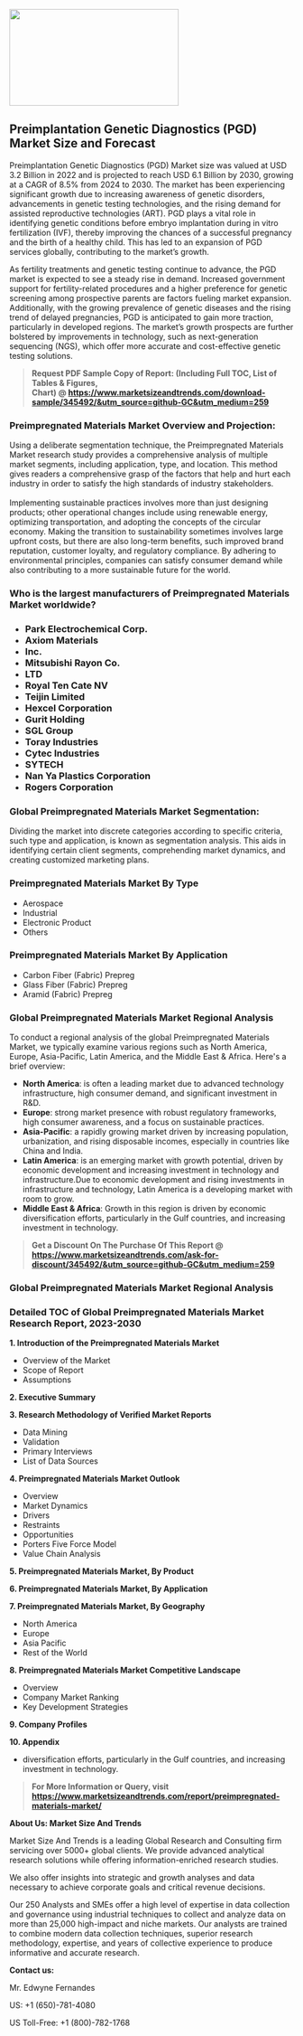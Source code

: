 <p><img class="alignnone size-medium wp-image-20088" src="https://ffe5etoiles.com/wp-content/uploads/2024/12/MST1-300x171.png" alt="" width="300" height="171" /></p><h2>Preimplantation Genetic Diagnostics (PGD) Market Size and Forecast</h2><p>Preimplantation Genetic Diagnostics (PGD) Market size was valued at USD 3.2 Billion in 2022 and is projected to reach USD 6.1 Billion by 2030, growing at a CAGR of 8.5% from 2024 to 2030. The market has been experiencing significant growth due to increasing awareness of genetic disorders, advancements in genetic testing technologies, and the rising demand for assisted reproductive technologies (ART). PGD plays a vital role in identifying genetic conditions before embryo implantation during in vitro fertilization (IVF), thereby improving the chances of a successful pregnancy and the birth of a healthy child. This has led to an expansion of PGD services globally, contributing to the market’s growth.</p><p>As fertility treatments and genetic testing continue to advance, the PGD market is expected to see a steady rise in demand. Increased government support for fertility-related procedures and a higher preference for genetic screening among prospective parents are factors fueling market expansion. Additionally, with the growing prevalence of genetic diseases and the rising trend of delayed pregnancies, PGD is anticipated to gain more traction, particularly in developed regions. The market’s growth prospects are further bolstered by improvements in technology, such as next-generation sequencing (NGS), which offer more accurate and cost-effective genetic testing solutions.</p></p><blockquote id="" class=""><strong>Request PDF Sample Copy of Report: (Including Full TOC, List of Tables &amp; Figures, Chart)&nbsp;@&nbsp;<strong><a href="https://www.marketsizeandtrends.com/download-sample/345492/&utm_source=github-GC&utm_medium=259" target="_blank">https://www.marketsizeandtrends.com/download-sample/345492/&utm_source=github-GC&utm_medium=259</a></strong></strong></blockquote><h3 id="" class="">Preimpregnated Materials Market&nbsp;Overview and Projection:</h3><p id="" class="">Using a deliberate segmentation technique, the Preimpregnated Materials Market research study provides a comprehensive analysis of multiple market segments, including application, type, and location. This method gives readers a comprehensive grasp of the factors that help and hurt each industry in order to satisfy the high standards of industry stakeholders. <br /> <br />Implementing sustainable practices involves more than just designing products; other operational changes include using renewable energy, optimizing transportation, and adopting the concepts of the circular economy. Making the transition to sustainability sometimes involves large upfront costs, but there are also long-term benefits, such improved brand reputation, customer loyalty, and regulatory compliance. By adhering to environmental principles, companies can satisfy consumer demand while also contributing to a more sustainable future for the world.</p><h3 id="" class="">Who is the largest manufacturers of&nbsp;Preimpregnated Materials Market worldwide?</h3><h3 class=""><p><ul><li>Park Electrochemical Corp. </li><li> Axiom Materials </li><li> Inc. </li><li> Mitsubishi Rayon Co. </li><li> LTD </li><li> Royal Ten Cate NV </li><li> Teijin Limited </li><li> Hexcel Corporation </li><li> Gurit Holding </li><li> SGL Group </li><li> Toray Industries </li><li> Cytec Industries </li><li> SYTECH </li><li> Nan Ya Plastics Corporation </li><li> Rogers Corporation</li></ul></p></h3><h3 id="" class="">Global&nbsp;Preimpregnated Materials Market Segmentation:</h3><p id="" class="">Dividing the market into discrete categories according to specific criteria, such type and application, is known as segmentation analysis. This aids in identifying certain client segments, comprehending market dynamics, and creating customized marketing plans.</p><h3 id="" class="">Preimpregnated Materials Market&nbsp;By Type</h3><p><p><ul><li>Aerospace</li><li> Industrial</li><li> Electronic Product</li><li> Others</p></li></ul></p></p><h3 id="" class="">Preimpregnated Materials Market&nbsp;By Application</h3><p class=""><p><ul><li>Carbon Fiber (Fabric) Prepreg</li><li> Glass Fiber (Fabric) Prepreg</li><li> Aramid (Fabric) Prepreg</li></ul></p></p><h3 id="" class="">Global Preimpregnated Materials Market Regional Analysis</h3><p id="" class="">To conduct a regional analysis of the global Preimpregnated Materials Market, we typically examine various regions such as North America, Europe, Asia-Pacific, Latin America, and the Middle East &amp; Africa. Here's a brief overview:</p><ul><li><strong>North America</strong>: is often a leading market due to advanced technology infrastructure, high consumer demand, and significant investment in R&amp;D.</li><li><strong>Europe</strong>: strong market presence with robust regulatory frameworks, high consumer awareness, and a focus on sustainable practices.</li><li><strong>Asia-Pacific</strong>: a rapidly growing market driven by increasing population, urbanization, and rising disposable incomes, especially in countries like China and India.</li><li><strong>Latin America</strong>: is an emerging market with growth potential, driven by economic development and increasing investment in technology and infrastructure.Due to economic development and rising investments in infrastructure and technology, Latin America is a developing market with room to grow.</li><li><strong>Middle East &amp; Africa</strong>: Growth in this region is driven by economic diversification efforts, particularly in the Gulf countries, and increasing investment in technology.</li></ul><blockquote id="" class=""><strong>Get a Discount On The Purchase Of This Report @ <strong><a href="https://www.marketsizeandtrends.com/ask-for-discount/345492/&utm_source=github-GC&utm_medium=259" target="_blank">https://www.marketsizeandtrends.com/ask-for-discount/345492/&utm_source=github-GC&utm_medium=259</a></strong></strong></blockquote><h3 id="" class="">Global Preimpregnated Materials Market Regional Analysis</h3><h3 id="" class="">Detailed TOC of Global Preimpregnated Materials Market Research Report, 2023-2030</h3><p id="" class=""><strong>1. Introduction of the Preimpregnated Materials Market</strong></p><ul><li>Overview of the Market</li><li>Scope of Report</li><li>Assumptions</li></ul><p id="" class=""><strong>2. Executive Summary</strong></p><p id="" class=""><strong>3. Research Methodology of Verified Market Reports</strong></p><ul><li>Data Mining</li><li>Validation</li><li>Primary Interviews</li><li>List of Data Sources</li></ul><p id="" class=""><strong>4. Preimpregnated Materials Market Outlook</strong></p><ul><li>Overview</li><li>Market Dynamics</li><li>Drivers</li><li>Restraints</li><li>Opportunities</li><li>Porters Five Force Model</li><li>Value Chain Analysis</li></ul><p id="" class=""><strong>5. Preimpregnated Materials Market, By Product</strong></p><p id="" class=""><strong>6. Preimpregnated Materials Market, By Application</strong></p><p id="" class=""><strong>7. Preimpregnated Materials Market, By Geography</strong></p><ul><li>North America</li><li>Europe</li><li>Asia Pacific</li><li>Rest of the World</li></ul><p id="" class=""><strong>8. Preimpregnated Materials Market Competitive Landscape</strong></p><ul><li>Overview</li><li>Company Market Ranking</li><li>Key Development Strategies</li></ul><p id="" class=""><strong>9. Company Profiles</strong></p><p id="" class=""><strong>10. Appendix</strong></p><ul><li>diversification efforts, particularly in the Gulf countries, and increasing investment in technology.</li></ul><blockquote id="" class=""><strong>For More Information or Query, visit <strong><strong><a href="https://www.marketsizeandtrends.com/report/preimpregnated-materials-market/" target="_blank">https://www.marketsizeandtrends.com/report/preimpregnated-materials-market/</a></strong></strong></strong></blockquote><p id="" class=""><strong>About Us: Market Size And Trends</strong></p><p id="" class="">Market Size And Trends is a leading Global Research and Consulting firm servicing over 5000+ global clients. We provide advanced analytical research solutions while offering information-enriched research studies.</p><p id="" class="">We also offer insights into strategic and growth analyses and data necessary to achieve corporate goals and critical revenue decisions.</p><p id="" class="">Our 250 Analysts and SMEs offer a high level of expertise in data collection and governance using industrial techniques to collect and analyze data on more than 25,000 high-impact and niche markets. Our analysts are trained to combine modern data collection techniques, superior research methodology, expertise, and years of collective experience to produce informative and accurate research.</p><p id="" class=""><strong>Contact us:</strong></p><p id="" class="">Mr. Edwyne Fernandes</p><p id="" class="">US: +1 (650)-781-4080</p><p id="" class="">US Toll-Free: +1 (800)-782-1768</p>
